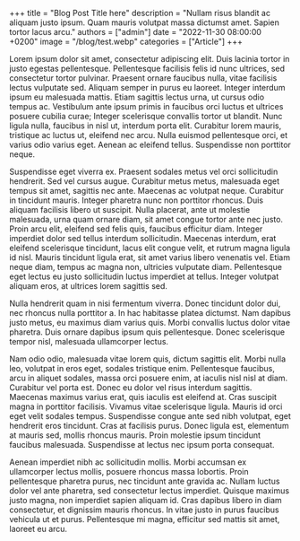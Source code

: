+++
title = "Blog Post Title here"
description = "Nullam risus blandit ac aliquam justo ipsum. Quam mauris volutpat massa dictumst amet. Sapien tortor lacus arcu."
authors = ["admin"]
date = "2022-11-30 08:00:00 +0200"
image = "/blog/test.webp"
categories = ["Article"]
+++

Lorem ipsum dolor sit amet, consectetur adipiscing elit. Duis lacinia tortor in justo egestas pellentesque. Pellentesque facilisis felis id nunc ultrices, sed consectetur tortor pulvinar. Praesent ornare faucibus nulla, vitae facilisis lectus vulputate sed. Aliquam semper in purus eu laoreet. Integer interdum ipsum eu malesuada mattis. Etiam sagittis lectus urna, ut cursus odio tempus ac. Vestibulum ante ipsum primis in faucibus orci luctus et ultrices posuere cubilia curae; Integer scelerisque convallis tortor ut blandit. Nunc ligula nulla, faucibus in nisl ut, interdum porta elit. Curabitur lorem mauris, tristique ac luctus ut, eleifend nec arcu. Nulla euismod pellentesque orci, et varius odio varius eget. Aenean ac eleifend tellus. Suspendisse non porttitor neque.

Suspendisse eget viverra ex. Praesent sodales metus vel orci sollicitudin hendrerit. Sed vel cursus augue. Curabitur metus metus, malesuada eget tempus sit amet, sagittis nec ante. Maecenas ac volutpat neque. Curabitur in tincidunt mauris. Integer pharetra nunc non porttitor rhoncus. Duis aliquam facilisis libero ut suscipit. Nulla placerat, ante ut molestie malesuada, urna quam ornare diam, sit amet congue tortor ante nec justo. Proin arcu elit, eleifend sed felis quis, faucibus efficitur diam. Integer imperdiet dolor sed tellus interdum sollicitudin. Maecenas interdum, erat eleifend scelerisque tincidunt, lacus elit congue velit, et rutrum magna ligula id nisl. Mauris tincidunt ligula erat, sit amet varius libero venenatis vel. Etiam neque diam, tempus ac magna non, ultricies vulputate diam. Pellentesque eget lectus eu justo sollicitudin luctus imperdiet at tellus. Integer volutpat aliquam eros, at ultrices lorem sagittis sed.

Nulla hendrerit quam in nisi fermentum viverra. Donec tincidunt dolor dui, nec rhoncus nulla porttitor a. In hac habitasse platea dictumst. Nam dapibus justo metus, eu maximus diam varius quis. Morbi convallis luctus dolor vitae pharetra. Duis ornare dapibus ipsum quis pellentesque. Donec scelerisque tempor nisl, malesuada ullamcorper lectus.

Nam odio odio, malesuada vitae lorem quis, dictum sagittis elit. Morbi nulla leo, volutpat in eros eget, sodales tristique enim. Pellentesque faucibus, arcu in aliquet sodales, massa orci posuere enim, at iaculis nisl nisl at diam. Curabitur vel porta est. Donec eu dolor vel risus interdum sagittis. Maecenas maximus varius erat, quis iaculis est eleifend at. Cras suscipit magna in porttitor facilisis. Vivamus vitae scelerisque ligula. Mauris id orci eget velit sodales tempus. Suspendisse congue ante sed nibh volutpat, eget hendrerit eros tincidunt. Cras at facilisis purus. Donec ligula est, elementum at mauris sed, mollis rhoncus mauris. Proin molestie ipsum tincidunt faucibus malesuada. Suspendisse at lectus nec ipsum porta consequat.

Aenean imperdiet nibh ac sollicitudin mollis. Morbi accumsan ex ullamcorper lectus mollis, posuere rhoncus massa lobortis. Proin pellentesque pharetra purus, nec tincidunt ante gravida ac. Nullam luctus dolor vel ante pharetra, sed consectetur lectus imperdiet. Quisque maximus justo magna, non imperdiet sapien aliquam id. Cras dapibus libero in diam consectetur, et dignissim mauris rhoncus. In vitae justo in purus faucibus vehicula ut et purus. Pellentesque mi magna, efficitur sed mattis sit amet, laoreet eu arcu.